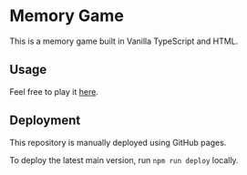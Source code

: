 # Memory Game

This is a memory game built in Vanilla TypeScript and HTML. 

## Usage

Feel free to play it [here](https://yamo93.github.io/memory_game/).

## Deployment

This repository is manually deployed using GitHub pages.

To deploy the latest main version, run `npm run deploy` locally.